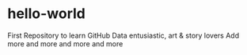 # hello-world
First Repository to learn GitHub
Data entusiastic, art & story lovers
Add more and more and more and more
